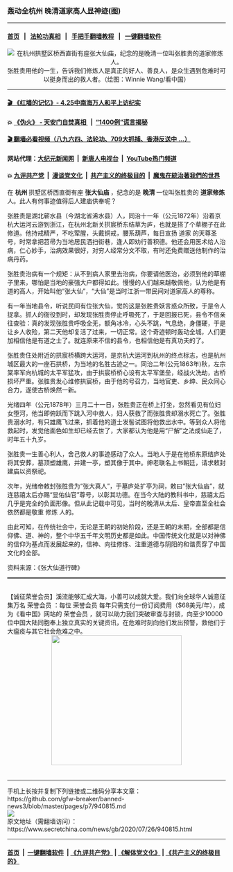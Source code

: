 ### 轰动全杭州 晚清道家高人显神迹(图)
------------------------

#### [首页](https://github.com/gfw-breaker/banned-news3/blob/master/README.md) &nbsp;&nbsp;|&nbsp;&nbsp; [法轮功真相](https://github.com/begood0513/basic/blob/master/README.md)  &nbsp;&nbsp;|&nbsp;&nbsp; [手把手翻墙教程](https://github.com/gfw-breaker/guides/wiki)  &nbsp;&nbsp;|&nbsp;&nbsp; [一键翻墙软件](https://github.com/gfw-breaker/nogfw/blob/master/README.md)  



<div class="article_right" style="fone-color:#000">
 <p style="text-align:center">
  <img alt="在杭州拱墅区桥西直街有座张大仙庙，纪念的是晚清一位叫张胜贵的道家修炼人。" src="https://img3.secretchina.com/pic/2020/4-25/p2677241a954025953-ss.jpg"/>
  <br>
   张胜贵用他的一生，告诉我们修炼人是真正的好人、善良人，是众生遇到危难时可以挺身而出的救人者。（绘图：Winnie Wang/看中国）
   <span id="hideid" name="hideid" style="color:red;display:none;">
    <span href="https://www.secretchina.com">
    </span>
   </span>
  </br>
 </p>
 <div id="txt-mid1-t21-2017">
  

---

#### [ 🎬  《红墙的记忆》- 4.25中南海万人和平上访纪实](http://141.164.39.94:10000/videos/legend/425.html)

#### 💥 [《伪火》 - 天安门自焚真相 ](http://141.164.39.94:10000/videos/blog/weihuo.html)&nbsp; |&nbsp; [“1400例”谎言揭秘  ](http://141.164.39.94:10000/videos/blog/jiexi1400.html)

#### [ 🎬  翻墙必看视频（八九六四、法轮功、709大抓捕、香港反送中 ...）](https://github.com/gfw-breaker/links/blob/master/banned.md)

#### 网站代理：[大纪元新闻网](http://167.172.10.89:10080/gb/) &nbsp;|&nbsp; [新唐人电视台](http://167.172.10.89:8808/gb/) &nbsp;|&nbsp; [YouTube热门频道](http://158.247.203.241/youtube.html)

#### 💥 [九评共产党](http://141.164.39.94:10000/videos/res/jiuping/)&nbsp; |&nbsp; [漫谈党文化](http://141.164.39.94:10000/videos/res/mtdwh/)&nbsp; |&nbsp; [共产主义的终极目的](http://141.164.39.94:10000/videos/res/zjmd/)&nbsp; |&nbsp; [魔鬼在統治著我們的世界](http://141.164.39.94:10000/videos/res/TheSpecter/)  


  </div>
 </div>
 <p>
  在
  <strong>
   <span href="https://www.secretchina.com/news/gb/tag/杭州" target="_blank">
    杭州
   </span>
  </strong>
  拱墅区桥西直街有座
  <strong>
   张大仙庙
  </strong>
  ，纪念的是
  <strong>
   晚清
  </strong>
  一位叫张胜贵的
  <strong>
   道家修炼
  </strong>
  人。此人有何事迹值得后人建庙供奉呢？
  <span id="hideid" name="hideid" style="color:red;display:none;">
   <span href="https://www.secretchina.com">
   </span>
  </span>
 </p>
 <p>
  张胜贵是湖北蕲水县（今湖北省浠水县）人，同治十一年（公元1872年）沿着京杭大运河云游到浙江，在杭州北新关拱宸桥东结草为庐，也就是搭了个草棚子在此修道。他持戒精严，不吃荤腥，头戴铜戒，腰系葫芦，每日宣扬
  <span href="https://www.secretchina.com/news/gb/tag/道家" target="_blank">
   道家
  </span>
  的天尊圣号，时常拿把苕帚为当地居民洒扫街巷，逢人即劝行善积德。他还会用医术给人治病，仁心妙手，治病效果很好，对穷人经常分文不取，有时还免费赠送他制作的治病丹药。
 </p>
 <p>
  张胜贵治病有一个规矩：从不到病人家里去治病，你要请他医治，必须到他的草棚子里来，哪怕是当地的豪强大户都得如此。慢慢的人们越来越敬佩他，认为他是有道的高人，开始叫他“张大仙”，“大仙”是当时江浙一带民间对道家高人的尊称。
 </p>
 <p>
  有一年当地县令，听说民间有位张大仙，觉的这是张胜贵妖言惑众所致，于是令人捉拿。抓人的衙役到时，却发现张胜贵停止呼吸死了，于是回报已死，县令不信亲往查验：真的发现张胜贵呼吸全无，额角冰冷，心头不跳，气息绝，身僵硬，于是让乡人收殓，第二天他却复活了过来，一切正常。这个奇迹顿时轰动全城，人们更加相信他是有道之士了。就连原来不信的县令，也相信他是有真功夫的了。
 </p>
 <p>
  张胜贵住处附近的拱宸桥横跨大运河，是京杭大运河到杭州的终点标志，也是杭州城区最大的一座石拱桥，为当地的名胜古迹之一。同治二年(公元1863年)秋，左宗棠率军向杭城的太平军猛攻，由于拱宸桥桥心设有太平军堡垒，经战火洗劫，古桥损坏严重。张胜贵发心维修拱宸桥，由于他的号召力，当地官吏、乡绅、民众同心合力，遂使古桥焕然一新。
 </p>
 <p>
  光绪四年（公元1878年）三月二十一日，张胜贵正在桥上打坐，忽然看见有位妇女堕河，他当即俯跃而下跳入河中救人，妇人获救了而张胜贵却溺水死亡了。张胜贵溺水时，有只雄鹰飞过来，抓着他的道士发髻试图将他救出水中。等到众人将他救起时，发觉他面色如生却已经去世了，大家都认为他是用“尸解”之法成仙走了，时年五十九岁。
 </p>
 <center>
  <div style="max-width: 632px;height:180px; display: none; text-align: center; margin: 0 auto; overflow: hidden;overflow-x: hidden;">
   <div id="taboola-midarticle-thumbnails" style="max-width: 632px;height:180px;overflow: hidden;overflow-x: hidden;">
   </div>
  </div>
  <div>
   <center>
    <div id="div-gpt-ad-1589559869784-0">
    </div>
   </center>
  </div>
 </center>
 <p>
  张胜贵一生善心利人，舍己救人的事迹感动了众人。当地人于是在他桥东原结庐处将其安葬，墓顶塑雄鹰，并建一亭，塑其像于其中。绅老联名上书朝廷，请求敕封建庙以资祭祀。
 </p>
 <center>
  <div style="max-width: 632px;height:180px; display: none; text-align: center; margin: 0 auto; overflow: hidden;overflow-x: hidden;">
   <div id="taboola-midarticle-thumbnails" style="max-width: 632px;height:180px;overflow: hidden;overflow-x: hidden;">
   </div>
  </div>
  <div>
   <center>
    <div id="div-gpt-ad-1589559869784-0">
    </div>
   </center>
  </div>
 </center>
 <p>
  次年，光绪帝敕封张胜贵为“张大真人”，于墓庐处扩亭为祠，敕曰“张大仙庙”，就连慈禧太后亦赐“显佑仙官”尊号，以彰其功德。在当今大陆的教科书中，慈禧太后几乎是完全的负面形像。但从此记载中可见，当时的晚清从太后、皇帝直至全社会依然都是敬重
  <span href="https://www.secretchina.com/news/gb/tag/修炼" target="_blank">
   修炼
  </span>
  人的。
 </p>
 <center>
  <div style="max-width: 632px;height:180px; display: none; text-align: center; margin: 0 auto; overflow: hidden;overflow-x: hidden;">
   <div id="taboola-midarticle-thumbnails" style="max-width: 632px;height:180px;overflow: hidden;overflow-x: hidden;">
   </div>
  </div>
  <div>
   <center>
    <div id="div-gpt-ad-1589559869784-0">
    </div>
   </center>
  </div>
 </center>
 <p>
  由此可知，在传统社会中，无论是王朝的初始阶段，还是王朝的末期，全部都是信仰佛、道、神的，整个中华五千年文明历史都是如此。中国传统文化就是以对神佛的信仰为基点而发展起来的，信神、向往修炼、注重道德与阴阳的和谐贯穿了中国文化的全部。
 </p>
 <center>
  <div style="max-width: 632px;height:180px; display: none; text-align: center; margin: 0 auto; overflow: hidden;overflow-x: hidden;">
   <div id="taboola-midarticle-thumbnails" style="max-width: 632px;height:180px;overflow: hidden;overflow-x: hidden;">
   </div>
  </div>
  <div>
   <center>
    <div id="div-gpt-ad-1589559869784-0">
    </div>
   </center>
  </div>
 </center>
 <p>
  资料来源：《张大仙道行碑》
 </p>
 <center>
  <div style="max-width: 632px;height:180px; display: none; text-align: center; margin: 0 auto; overflow: hidden;overflow-x: hidden;">
   <div id="taboola-midarticle-thumbnails" style="max-width: 632px;height:180px;overflow: hidden;overflow-x: hidden;">
   </div>
  </div>
  <div>
   <center>
    <div id="div-gpt-ad-1589559869784-0">
    </div>
   </center>
  </div>
 </center>
 <p style="margin-bottom:8px;">
  <hr style="border-top: 1px dashed  ;" width="100%"/>
  <br/>
  【诚征荣誉会员】溪流能够汇成大海，小善可以成就大爱。我们向全球华人诚意征集万名
  <span href="/kzgd/subscribe.html" target="_blank">
   荣誉会员
  </span>
  ：每位
  <span href="/kzgd/subscribe.html" target="_blank">
   荣誉会员
  </span>
  每年只需支付一份订阅费用（$68美元/年），成为《看中国》网站的
  <span href="/kzgd/subscribe.html" target="_blank">
   荣誉会员
  </span>
  ，就可以助力我们突破审查与封锁，向至少10000位中国大陆同胞奉上独立真实的关键资讯，在危难时刻向他们发出预警，救他们于大瘟疫与其它社会危难之中。
  <center>
   <span href="https://account.secretchina.com/planshopcart.php?pid=2020plana&amp;carf=add&amp;code=b5">
    <img src="https://img3.secretchina.com/pic/2020/7-21/p2736951a334373943.jpg" width="300px"/>
   </span>
  </center>
  <center>
   <div style="max-width: 632px;height:180px; display: none; text-align: center; margin: 0 auto; overflow: hidden;overflow-x: hidden;">
    <div id="taboola-midarticle-thumbnails" style="max-width: 632px;height:180px;overflow: hidden;overflow-x: hidden;">
    </div>
   </div>
   <div>
    <center>
     <div id="div-gpt-ad-1589559869784-0">
     </div>
    </center>
   </div>
  </center>
  <center>
   <div>
    <div id="txt-mid2-t22-2017" style="display: block;margin-top:8px;max-height: 351px;  overflow: hidden;">
     <div id="SC-21xx">
     </div>
     <ins class="adsbygoogle" data-ad-client="ca-pub-1276641434651360" data-ad-format="auto" data-ad-slot="4301710469" data-full-width-responsive="true" style="display:block">
     </ins>
    </div>
   </div>
  </center>
  <div style="padding-top:12px;">
  </div>
 </p>
</div>

<hr/>
手机上长按并复制下列链接或二维码分享本文章：<br/>
https://github.com/gfw-breaker/banned-news3/blob/master/pages/p7/940815.md <br/>
<a href='https://github.com/gfw-breaker/banned-news3/blob/master/pages/p7/940815.md'><img src='https://github.com/gfw-breaker/banned-news3/blob/master/pages/p7/940815.md.png'/></a> <br/>
原文地址（需翻墙访问）：https://www.secretchina.com/news/gb/2020/07/26/940815.html


------------------------
#### [首页](https://github.com/gfw-breaker/banned-news3/blob/master/README.md) &nbsp;|&nbsp; [一键翻墙软件](https://github.com/gfw-breaker/nogfw/blob/master/README.md) &nbsp;| [《九评共产党》](https://github.com/gfw-breaker/9ping.md/blob/master/README.md#九评之一评共产党是什么) | [《解体党文化》](https://github.com/gfw-breaker/jtdwh.md/blob/master/README.md) | [《共产主义的终极目的》](https://github.com/gfw-breaker/gczydzjmd.md/blob/master/README.md)


<img src='http://gfw-breaker.win/banned-news3/pages/p7/940815.md' width='0px' height='0px'/>